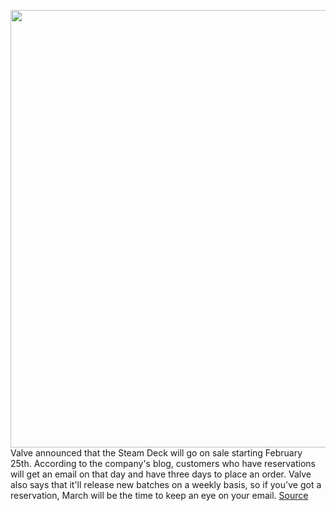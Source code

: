 <img src='https://cdn.vox-cdn.com/thumbor/YdunaZzN-S_y_XTsRTGnVWe03tU=/0x0:1620x1080/1200x800/filters:focal(586x247:844x505)/cdn.vox-cdn.com/uploads/chorus_image/image/70435440/steam_deck.0.jpg' width='700px' /><br/>
Valve announced that the Steam Deck will go on sale starting February 25th. According to the company's blog, customers who have reservations will get an email on that day and have three days to place an order. Valve also says that it'll release new batches on a weekly basis, so if you've got a reservation, March will be the time to keep an eye on your email.
<a href='https://www.theverge.com/2022/1/26/22902930/valve-steam-deck-release-date-gaming-handheld-pc'> Source <a/>